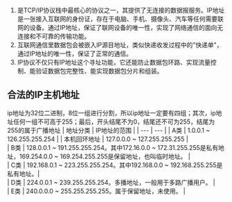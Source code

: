 1. 是TCP/IP协议栈中最核心的协议之一，其提供了无连接的数据报服务。IP地址是一张接入互联网的身份证，存在于电脑、手机、摄像头、汽车等任何需要联网的设备。通过IP地址，保证了联网设备的唯一性，实现了网络通信的面向无连接和不可靠的传输功能。
2. 互联网通信里数据包会被嵌入IP源目地址，类似快递收发过程中的"快递单"，通过IP地址的唯一性，保证了正常的通信。
3. IP协议不仅只有IP地址这个寻址功能，它还能防止数据包环路、实现流量控制、能验证数据包完整性、能实现数据包分片和组装。

## 合法的IP主机地址
ip地址为32位二进制，8位一组进行分割，所以ip地址一定要有四组；其次，ip地址任何一组不可高于255；最后，开头结尾不为0，结尾还不可为255，结尾为255的属于广播地址
| 地址分类 | IP地址的范围 |
| --- | --- |
| A类 | 1.0.0.1 ~ 126.255.255.254 |
| 本机回环地址 | 127.0.0.0 ~ 127.255.255.255 |  
| B类 | 128.0.0.1 ~ 191.255.255.254。其中172.16.0.0 ~ 172.31.255.255是私有地址，169.254.0.0 ~ 169.254.255.255是保留地址，也叫临时地址。 |  
| C类 | 192.168.0.1 ~ 223.255.255.254。其中192.168.0.0 ~ 192.168.255.255是私有地址。|  
| D类 | 224.0.0.1 ~ 239.255.255.254。多播地址，一般用于多路广播用户。 |  
| E类 | 240.0.0.0 ~ 255.255.255.255。属于保留地址，未使用。 |  
